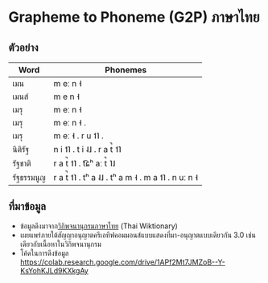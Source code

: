 # Grapheme to Phoneme (G2P) ภาษาไทย

## ตัวอย่าง
| Word | Phonemes |
|------|----------|
| เมน |	m eː n ˧ |
| เมนส์	| m e n ˧ |
| เมรุ | m eː n ˧ |
| เมรุ | m eː n ˧ . |
| เมรุ | m eː ˧ . r u ˦˥ . |
| นิติรัฐ | n i ˦˥ . t i ˨˩ . r a t̚ ˦˥ |
| รัฐชาติ | r a t̚ ˦˥ . t͡ɕʰ aː t̚ ˥˩ |
| รัฐธรรมนูญ | r a t̚ ˦˥ . tʰ a ˨˩ . tʰ a m ˧ . m a ˦˥ . n uː n ˧ |

## ที่มาข้อมูล

- ข้อมูลดึงมาจาก[วิกิพจนานุกรมภาษาไทย](https://th.wiktionary.org) (Thai Wiktionary) 
- เผยแพร่ภายใต้สัญญาอนุญาตครีเอทีฟคอมมอนส์แบบแสดงที่มา-อนุญาตแบบเดียวกัน 3.0 เช่นเดียวกับเนื้อหาในวิกิพจนานุกรม
- โค้ดในการดึงข้อมูล https://colab.research.google.com/drive/1APf2Mt7JMZoB--Y-KsYohKJLd9KXkgAy
